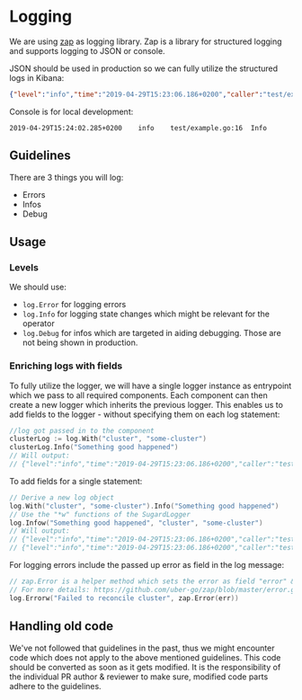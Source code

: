 # Logging

We are using [zap](https://github.com/uber-go/zap) as logging library.
Zap is a library for structured logging and supports logging to JSON or console.

JSON should be used in production so we can fully utilize the structured logs in Kibana:
```json
{"level":"info","time":"2019-04-29T15:23:06.186+0200","caller":"test/example.go:16","msg":"Info"}
```
Console is for local development:
```
2019-04-29T15:24:02.285+0200	info	test/example.go:16	Info
```

## Guidelines

There are 3 things you will log:
- Errors
- Infos
- Debug

## Usage

### Levels

We should use:
- `log.Error` for logging errors
- `log.Info` for logging state changes which might be relevant for the operator
- `log.Debug` for infos which are targeted in aiding debugging. Those are not being shown in production.

### Enriching logs with fields
To fully utilize the logger, we will have a single logger instance as entrypoint which we pass to all required components.
Each component can then create a new logger which inherits the previous logger.
This enables us to add fields to the logger - without specifying them on each log statement:
```go
//log got passed in to the component
clusterLog := log.With("cluster", "some-cluster")
clusterLog.Info("Something good happened")
// Will output:
// {"level":"info","time":"2019-04-29T15:23:06.186+0200","caller":"test/example.go:24","msg":"Something good happened","cluster":"some-cluster"}
```

To add fields for a single statement:
```go
// Derive a new log object
log.With("cluster", "some-cluster").Info("Something good happened")
// Use the "*w" functions of the SugardLogger
log.Infow("Something good happened", "cluster", "some-cluster")
// Will output:
// {"level":"info","time":"2019-04-29T15:23:06.186+0200","caller":"test/example.go:24","msg":"Something good happened","cluster":"some-cluster"}
// {"level":"info","time":"2019-04-29T15:23:06.186+0200","caller":"test/example.go:24","msg":"Something good happened","cluster":"some-cluster"}
```

For logging errors include the passed up error as field in the log message:
```go
// zap.Error is a helper method which sets the error as field "error" & prints the error based on the available implementations.
// For more details: https://github.com/uber-go/zap/blob/master/error.go#L38
log.Errorw("Failed to reconcile cluster", zap.Error(err))
```

## Handling old code

We've not followed that guidelines in the past, thus we might encounter code which does not apply to the above mentioned guidelines.
This code should be converted as soon as it gets modified.
It is the responsibility of the individual PR author & reviewer to make sure, modified code parts adhere to the guidelines.
